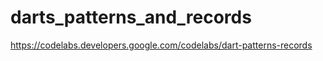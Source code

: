 # darts_patterns_and_records

https://codelabs.developers.google.com/codelabs/dart-patterns-records
